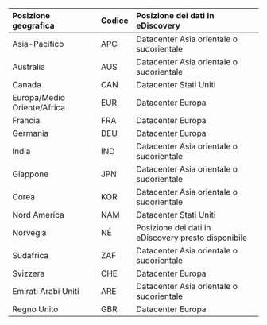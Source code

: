 
|  Posizione geografica               |  Codice  |  Posizione dei dati in eDiscovery        |
|:----------------------------|:-------|:---------------------------------|
|Asia-Pacifico                 |APC     |Datacenter Asia orientale o sudorientale|
|Australia                    |AUS     |Datacenter Asia orientale o sudorientale|
|Canada                       |CAN     |Datacenter Stati Uniti                    |
|Europa/Medio Oriente/Africa|EUR     |Datacenter Europa                |
|Francia                       |FRA     |Datacenter Europa                |
|Germania                      |DEU     |Datacenter Europa                |
|India                        |IND     |Datacenter Asia orientale o sudorientale|
|Giappone                        |JPN     |Datacenter Asia orientale o sudorientale|
|Corea                        |KOR     |Datacenter Asia orientale o sudorientale|
|Nord America                |NAM     |Datacenter Stati Uniti                    |
|Norvegia                       |NÉ     |Posizione dei dati in eDiscovery presto disponibile|
|Sudafrica                 |ZAF     |Datacenter Asia orientale o sudorientale|
|Svizzera                  |CHE     |Datacenter Europa                |
|Emirati Arabi Uniti         |ARE     |Datacenter Asia orientale o sudorientale|
|Regno Unito               |GBR     |Datacenter Europa                |
